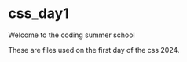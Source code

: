 # css_day1

Welcome to the coding summer school

These are files used on the first day of the css 2024.
